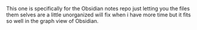 This one is specifically for the Obsidian notes repo just letting you the files them selves are a little unorganized will fix when i have more time but it fits so well in the graph view of Obsidian. 